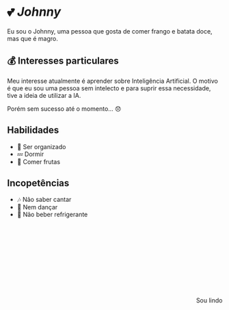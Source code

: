 # 💕 ***Johnny***
Eu sou o Johnny, uma pessoa que gosta de comer frango e batata doce, mas que é magro.

## 💰 Interesses particulares
Meu interesse atualmente é aprender sobre Inteligência Artificial. O motivo é que eu sou uma pessoa sem intelecto e para suprir essa necessidade, tive a ideia de utilizar a IA.

Porém sem sucesso até o momento... 😞

## Habilidades
 - 🐜 Ser organizado
 - 💤 Dormir
 - 🍈 Comer frutas

## Incopetências
 - 🎶 Não saber cantar
 - 💃 Nem dançar
 - 🍺 Não beber refrigerante

<br />
<br />
<br />
<br />
<br />
<br />
<br />
<br />
<br />
<br />

<div align="right">Sou lindo</div>
